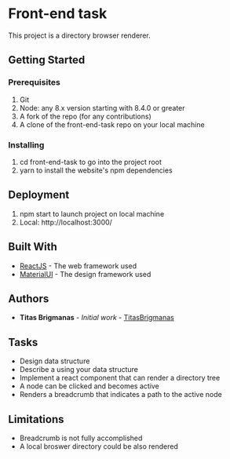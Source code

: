 # Front-end task

This project is a directory browser renderer. 

## Getting Started

### Prerequisites

1. Git
2. Node: any 8.x version starting with 8.4.0 or greater
3. A fork of the repo (for any contributions)
4. A clone of the front-end-task repo on your local machine

### Installing

1. cd front-end-task to go into the project root
2. yarn to install the website's npm dependencies

## Deployment

1. npm start to launch project on local machine
2. Local: http://localhost:3000/

## Built With

* [ReactJS](https://reactjs.org/) - The web framework used
* [MaterialUI](https://material-ui.com/) - The design framework used

## Authors

* **Titas Brigmanas** - *Initial work* - [TitasBrigmanas](https://github.com/TitasBrigmanas)

## Tasks

* Design data structure
* Describe a using your data structure  
* Implement a react component that can render a directory tree  
* A node can be clicked and becomes active  
* Renders a breadcrumb that indicates a path to the active node

## Limitations

* Breadcrumb is not fully accomplished
* A local broswer directory could be also rendered
